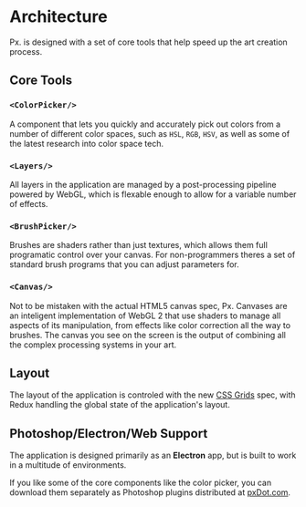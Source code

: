 # Architecture

Px. is designed with a set of core tools that help speed up the art creation process.

## Core Tools

### `<ColorPicker/>`

A component that lets you quickly and accurately pick out colors from a number of different color spaces, such as `HSL`, `RGB`, `HSV`, as well as some of the latest research into color space tech.

### `<Layers/>`

All layers in the application are managed by a post-processing pipeline powered by WebGL, which is flexable enough to allow for a variable number of effects.

### `<BrushPicker/>`

Brushes are shaders rather than just textures, which allows them full programatic control over your canvas. For non-programmers theres a set of standard brush programs that you can adjust parameters for.

### `<Canvas/>`

Not to be mistaken with the actual HTML5 canvas spec, Px. Canvases are an inteligent implementation of WebGL 2 that use shaders to manage all aspects of its manipulation, from effects like color correction all the way to brushes. The canvas you see on the screen is the output of combining all the complex processing systems in your art.

## Layout

The layout of the application is controled with the new [CSS Grids](https://www.w3.org/TR/2016/CR-css-grid-1-20160929/) spec, with Redux handling the global state of the application's layout.

## Photoshop/Electron/Web Support

The application is designed primarily as an **Electron** app, but is built to work in a multitude of environments.

If you like some of the core components like the color picker, you can download them separately as Photoshop plugins distributed at [pxDot.com](http://pxdot.com).

